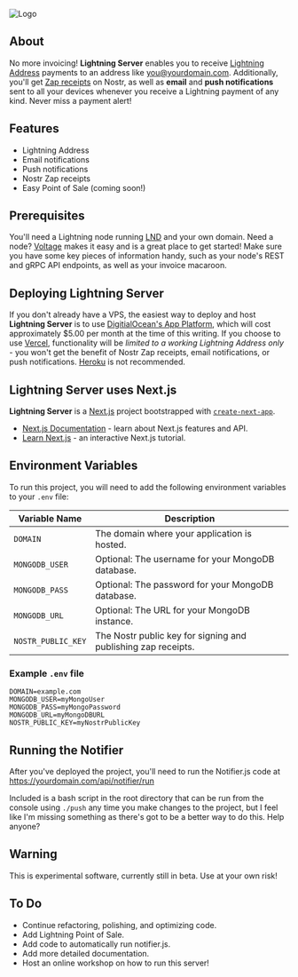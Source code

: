 ![Logo](https://i.imgur.com/iexBI5J.jpeg)

## About

No more invoicing! **Lightning Server** enables you to receive [Lightning Address](https://lightningaddress.com) payments to an address like you@yourdomain.com. Additionally, you'll get [Zap receipts](https://github.com/nostr-protocol/nips/blob/master/57.md) on Nostr, as well as **email** and **push notifications** sent to all your devices whenever you receive a Lightning payment of any kind. Never miss a payment alert!

## Features

- Lightning Address
- Email notifications
- Push notifications
- Nostr Zap receipts
- Easy Point of Sale (coming soon!)

## Prerequisites

You'll need a Lightning node running [LND](https://github.com/lightningnetwork/lnd) and your own domain. Need a node? [Voltage](https://voltage.cloud) makes it easy and is a great place to get started! Make sure you have some key pieces of information handy, such as your node's REST and gRPC API endpoints, as well as your invoice macaroon.

## Deploying Lightning Server

If you don't already have a VPS, the easiest way to deploy and host **Lightning Server** is to use [DigitialOcean's App Platform](https://www.digitalocean.com/products/app-platform), which will cost approximately $5.00 per month at the time of this writing. If you choose to use [Vercel](https://vercel.com), functionality will be *limited to a working Lightning Address only* - you won't get the benefit of Nostr Zap receipts, email notifications, or push notifications. [Heroku](https://www.heroku.com/) is not recommended.

## Lightning Server uses Next.js

**Lightning Server** is a [Next.js](https://nextjs.org/) project bootstrapped with [`create-next-app`](https://github.com/vercel/next.js/tree/canary/packages/create-next-app).

- [Next.js Documentation](https://nextjs.org/docs) - learn about Next.js features and API.
- [Learn Next.js](https://nextjs.org/learn) - an interactive Next.js tutorial.

## Environment Variables

To run this project, you will need to add the following environment variables to your `.env` file:

| Variable Name        | Description                                                  |
|----------------------|--------------------------------------------------------------|
| `DOMAIN`             | The domain where your application is hosted.                 |
| `MONGODB_USER`       | Optional: The username for your MongoDB database.            |
| `MONGODB_PASS`       | Optional: The password for your MongoDB database.            |
| `MONGODB_URL`        | Optional: The URL for your MongoDB instance.                 |
| `NOSTR_PUBLIC_KEY`   | The Nostr public key for signing and publishing zap receipts.|

### Example `.env` file

```env
DOMAIN=example.com
MONGODB_USER=myMongoUser
MONGODB_PASS=myMongoPassword
MONGODB_URL=myMongoDBURL
NOSTR_PUBLIC_KEY=myNostrPublicKey
```

## Running the Notifier

After you've deployed the project, you'll need to run the Notifier.js code at https://yourdomain.com/api/notifier/run

Included is a bash script in the root directory that can be run from the console using `./push` any time you make changes to the project, but I feel like I'm missing something as there's got to be a better way to do this. Help anyone?

## Warning

This is experimental software, currently still in beta. Use at your own risk!

## To Do

- Continue refactoring, polishing, and optimizing code.
- Add Lightning Point of Sale.
- Add code to automatically run notifier.js.
- Add more detailed documentation.
- Host an online workshop on how to run this server!

